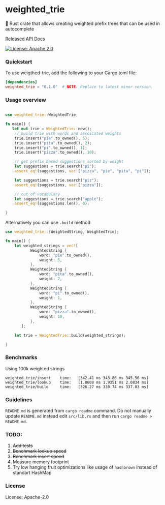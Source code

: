 # weighted_trie

🦀 Rust crate that allows creating weighted prefix trees that can be used in autocomplete

[Released API Docs](https://docs.rs/crate/weighted_trie/latest)

[![License: Apache 2.0](https://img.shields.io/badge/license-Apache_2.0-blue.svg)](https://github.com/subpath/weighted_trie/blob/main/LICENSE)

### Quickstart
To use weigthed-trie, add the following to your Cargo.toml file:

```toml
[dependencies]
weighted_trie = "0.1.0"  # NOTE: Replace to latest minor version.
```

### Usage overview

```rust

use weighted_trie::WeightedTrie;

fn main() {
   let mut trie = WeightedTrie::new();
    // build trie with words and assoicated weights
    trie.insert("pie".to_owned(), 5);
    trie.insert("pita".to_owned(), 2);
    trie.insert("pi".to_owned(), 1);
    trie.insert("pizza".to_owned(), 10);

    // get prefix based suggestions sorted by weight
    let suggestions = trie.search("pi");
    assert_eq!(suggestions, vec!["pizza", "pie", "pita", "pi"]);

    let suggestions = trie.search("piz");
    assert_eq!(suggestions, vec!["pizza"]);

    // out of vocabulary
    let suggestions = trie.search("apple");
    assert_eq!(suggestions.len(), 0);

}

```
Alternatively you can use `.build`  method

```rust
use weighted_trie::{WeightedString, WeightedTrie};

fn main() {
    let weighted_strings = vec![
           WeightedString {
               word: "pie".to_owned(),
               weight: 5,
           },
           WeightedString {
               word: "pita".to_owned(),
               weight: 2,
           },
           WeightedString {
               word: "pi".to_owned(),
               weight: 1,
           },
           WeightedString {
               word: "pizza".to_owned(),
               weight: 10,
           },
       ];

    let trie = WeightedTrie::build(weighted_strings);

}

```

### Benchmarks
Using 100k weighted strings

```
weighted_trie/insert    time:   [342.41 ms 343.86 ms 345.56 ms]
weighted_trie/lookup    time:   [1.8608 ms 1.9351 ms 2.0834 ms]
weighted_trie/build     time:   [326.27 ms 330.74 ms 337.03 ms]
```

### Guidelines
`README.md` is generated from `cargo readme` command.
Do not manually update `README.md` instead edit `src/lib.rs`
and then run `cargo readme > README.md`.

### TODO:
1. ~~Add tests~~
2. ~~Benchmark lookup speed~~
3. ~~Benchmark insert speed~~
4. Measure memory footprint
5. Try low hanging fruit optimizations like usage of `hashbrown` instead of standart HashMap


### License

License: Apache-2.0
